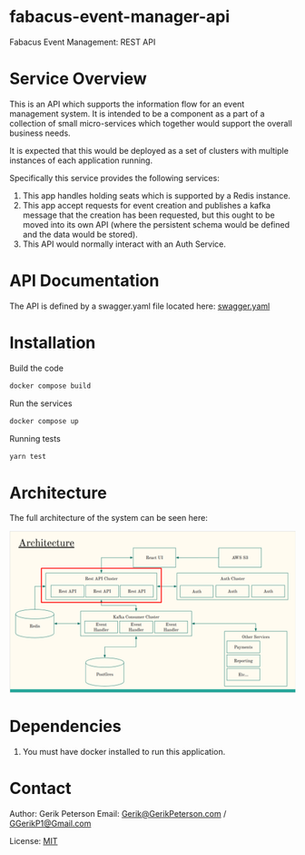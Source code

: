 # fabacus-event-manager-api
Fabacus Event Management: REST API

# Service Overview

This is an API which supports the information flow for an event management system.  It is intended to be a component as a part of a collection of small micro-services which together would support the overall business needs.

It is expected that this would be deployed as a set of clusters with multiple instances of each application running.

Specifically this service provides the following services:

1. This app handles holding seats which is supported by a Redis instance.
1. This app accept requests for event creation and publishes a kafka message that the creation has been requested, but this ought to be moved into its own API (where the persistent schema would be defined and the data would be stored).
1. This API would normally interact with an Auth Service.

# API Documentation

The API is defined by a swagger.yaml file located here: [swagger.yaml](./swagger.yaml)

# Installation

Build the code
```bash
docker compose build
```

Run the services
```bash
docker compose up
```

Running tests
```bash
yarn test
```

# Architecture
The full architecture of the system can be seen here: 

![System Architecture](public/images/architecture.png)

# Dependencies

1. You must have docker installed to run this application.

# Contact

Author: Gerik Peterson
Email: Gerik@GerikPeterson.com / GGerikP1@Gmail.com

License: [MIT](./LICENSE)

